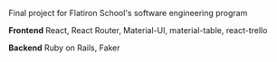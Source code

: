 Final project for Flatiron School's software engineering program


**Frontend**
React, React Router, Material-UI, material-table, react-trello


**Backend**
Ruby on Rails, Faker
